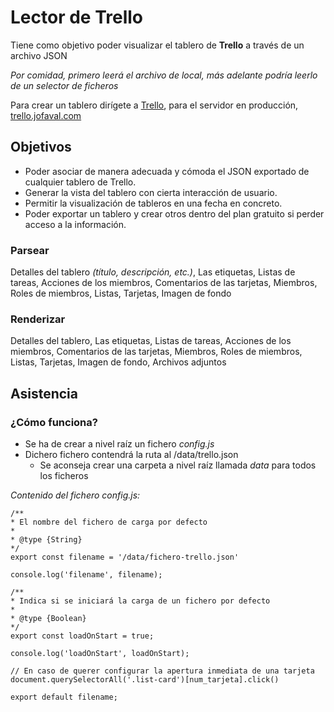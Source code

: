 # Lector de Trello
Tiene como objetivo poder visualizar el tablero de **Trello** a través de un archivo JSON

*Por comidad, primero leerá el archivo de local, más adelante podría leerlo de un selector de ficheros*

Para crear un tablero dirígete a [Trello](https://trello.com), para el servidor en producción, [trello.jofaval.com](http://trello.jofaval.com)

## Objetivos
 - Poder asociar de manera adecuada y cómoda el JSON exportado de cualquier tablero de Trello.
 - Generar la vista del tablero con cierta interacción de usuario.
 - Permitir la visualización de tableros en una fecha en concreto.
 - Poder exportar un tablero y crear otros dentro del plan gratuito si perder acceso a la información.

### Parsear
Detalles del tablero *(título, descripción, etc.)*, Las etiquetas, Listas de tareas, Acciones de los miembros, Comentarios de las tarjetas, Miembros, Roles de miembros, Listas, Tarjetas, Imagen de fondo

### Renderizar
Detalles del tablero, Las etiquetas, Listas de tareas, Acciones de los miembros, Comentarios de las tarjetas, Miembros, Roles de miembros, Listas, Tarjetas, Imagen de fondo, Archivos adjuntos

## Asistencia
### ¿Cómo funciona?
 - Se ha de crear a nivel raíz un fichero *config.js*
 - Dichero fichero contendrá la ruta al /data/trello.json
    - Se aconseja crear una carpeta a nivel raíz llamada *data* para todos los ficheros

*Contenido del fichero *config.js*:*

    /**
    * El nombre del fichero de carga por defecto
    * 
    * @type {String}
    */
    export const filename = '/data/fichero-trello.json'

    console.log('filename', filename);

    /**
    * Indica si se iniciará la carga de un fichero por defecto
    * 
    * @type {Boolean}
    */
    export const loadOnStart = true;
    
    console.log('loadOnStart', loadOnStart);

    // En caso de querer configurar la apertura inmediata de una tarjeta
    document.querySelectorAll('.list-card')[num_tarjeta].click()

    export default filename;